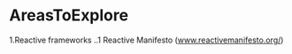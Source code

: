 AreasToExplore
==============
1.Reactive frameworks
..1 Reactive Manifesto (www.reactivemanifesto.org/)
